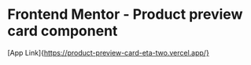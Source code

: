 # Frontend Mentor - Product preview card component

[App Link]{https://product-preview-card-eta-two.vercel.app/}

